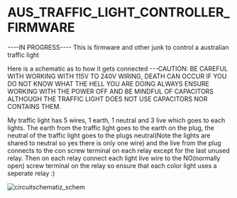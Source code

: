 # AUS_TRAFFIC_LIGHT_CONTROLLER_FIRMWARE
----IN PROGRESS----
This is firmware and other junk to control a australian traffic light

Here is a schematic as to how it gets connected
---CAUTION: BE CAREFUL WITH WORKING WITH 115V TO 240V WIRING, DEATH CAN OCCUR IF YOU DO NOT KNOW WHAT THE HELL YOU ARE DOING ALWAYS ENSURE WORKING WITH THE POWER OFF AND BE MINDFUL OF CAPACITORS ALTHOUGH THE TRAFFIC LIGHT DOES NOT USE CAPACITORS NOR CONTAINS THEM.

My traffic light has 5 wires, 1 earth, 1 neutral and 3 live which goes to each lights. The earth from the traffic light goes to the earth on the plug, the neutral of the traffic light goes to the plugs neutral(Note the lights are shared to neutral so yes there is only one wire) and the live from the plug connects to the con screw terminal on each relay except for the last unused relay. Then on each relay connect each light live wire to the NO(normally open) screw terminal on the relay so ensure that each color light uses a seperate relay :)

![circuitschematiz_schem](https://github.com/Brock13s/AUS_TRAFFIC_LIGHT_CONTROLLER_FIRMWARE/assets/48967600/cdcd3144-3d1b-405e-b2b4-960b74552c65)
